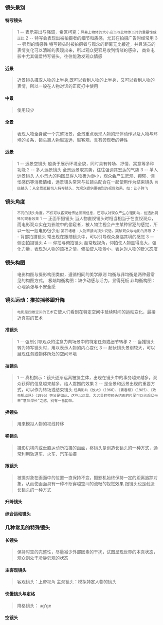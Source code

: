 
### 镜头景别
#### 特写镜头
>1 -- 表示突出与强调，希区柯克：`屏幕上物体的大小应当与此物体当时的重要性成正比`
>2 -- 特写会表现出被拍摄者的细节和质感，尤其在拍摄广告时经常用
>3 -- 强烈的情感性
>	特写镜头时被拍摄者与观众的距离无比接近，并且演员的表情变化可以清晰的表现出来，所以观众更容易收到情绪的感染，
>	商业电影中尤其偏爱特写镜头，往往能激发观众情感
#### 近景
>近景镜头摄取人物的上半身,既可以看到人物的上半身，又可以看到人物的表情，所以一般在人物对话的正反打中使用
#### 中景
>使用较少
#### 全景
>表现人物全身或一个完整场景，全景重点表现人物的形体动作以及人物与环境的关系，镜头离人物越遥远，越客观，具有旁观者的特性
#### 远景
>1 -- 远景空镜头
>	般勇于展示环境全貌，同时具有转场、抒情、寓意等多种功能
>2 -- 多人远景镜头
>	全景远景取其势，往往强调其宏达的气势
>3 -- 单人远景镜头
>	人小景大的构图显得人物极为渺小，观众会产生悲观、抑郁、惆怅感伤等消极情绪，远景镜头常常与拉镜头配合在一起使用作为结束镜头
>`两级镜头`：`从全景直接切入特写镜头，为观众提供更强烈的视觉效果，如：让子弹飞`
### 镜头角度
>`不同的镜头角度，不仅可以客观地传达画面信息，还可以对观众产生心理影响，创造出特殊的观看效果`
>1 -- 正面平摄镜头
>	当人物直视镜头时相当相当于在直视观众，而电影观众实在为影院中的偷窥者，被人物注视会产生某种冒犯的感觉，所以一般一般电影很少用
>	`第四堵墙：人物直接向镜头说话，突破观众与电影的界限`
>2 -- 背部拍摄镜头
>	常出现在跟随镜头中，可以引导观众身临其境的感觉
>3 -- 侧面拍摄镜头
>4 -- 仰拍与俯拍镜头
>	超常规视角，仰拍使人物显得高大，强化力量，表现对人物的颂扬之情，俯拍使人物渺小，表达对人物的贬义态度
### 镜头构图
>电影构图与摄影构图类似，遵循相同的美学原则
>均衡与非均衡是两种最常见的构图方式，
>极端均衡构图：缺少动感与活力，显得死板
>非均衡构图：心理紧张与不安全感

### 镜头运动：推拉摇移跟升降
>`电影是四维空间的艺术`它使人们看到在特定空间中延续时间的运动变化，最接近真实的艺术
#### 推镜头
>1 -- 强制引导观众的注意力向场景中的特定任务或细节转移
>2 -- 当推镜头转为特写镜头时，用以表示人物的内心变化
>3 -- 起伏镜头景别较大，可以展现任务或物体所处的空间环境

#### 拉镜头
>1 -- 真相揭示：镜头逐渐远离被摄主体，出现在镜头中的事务越来越多，观众获得的信息越来越多，给人震撼的效果
>2 -- 是全景和远景出现的重要方式，可以作为转场或结束镜头
> `经典影片《放大》（1966）、《青春祭》（1985）、《攻壳机动队》（1995）等皆是如此，这些以远景、大远景的拉镜头结束的片尾可以给观众带来“意味深长”之感，别有一番韵味。`

#### 摇镜头
>用来模拟人物的视线转移
#### 移镜头
>摄影机横向或垂直运动所拍摄的画面，移镜头是创造长镜头的一种方式，通常利用轨道车、火车、汽车拍摄
#### 跟镜头
>被摄对象在画面中的位置一直保持不变，摄影机始终保持一定的距离追踪对象，从而使画面具有一种不断穿越空间的流畅的视觉效果
>跟镜头也是创造长镜头的一种方式
#### 升降镜头
#### 综合运动镜头
### 几种常见的特殊镜头
#### 长镜头
>保持时空的完整性，尽量减少外部因素的干扰，试图呈现世界的本真状态，观众则处于冷静旁观的状态
#### 主客观镜头
>客观镜头：上帝视角
>主观镜头：模拟特定人物的镜头
#### 快慢镜头与定格
>降格镜头：
>ug'ge
#### 空镜头





